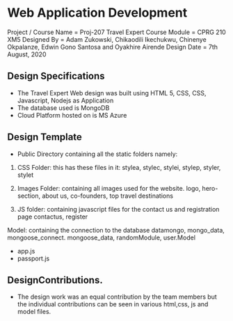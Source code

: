 # Web Application Development

Project / Course Name = Proj-207 Travel Expert
Course Module = CPRG 210 XM5
Designed By = Adam Zukowski, Chikaodili Ikechukwu, Chinenye Okpalanze, Edwin Gono Santosa and Oyakhire Airende
Design Date = 7th August, 2020


## Design Specifications

- The Travel Expert Web design was built using HTML 5, CSS, CSS, Javascript, Nodejs as Application
- The database used is MongoDB
- Cloud Platform hosted on is MS Azure

## Design Template

- Public Directory containing all the static folders namely:
1) CSS Folder: this has these files in it:
stylea, stylec, stylei, stylep, styler, stylet

2) Images Folder: containing all images used for the website.
logo, hero-section, about us, co-founders, top travel destinations

3) JS folder: containing javascript files for the contact us and registration page
contactus, register

Model: containing the connection to the database
datamongo, mongo_data, mongoose_connect. mongoose_data, randomModule, user.Model

- app.js
- passport.js


## DesignContributions.

- The design work was an equal contribution by the team members but the individual contributions can be seen in various html,css, js and model files.
